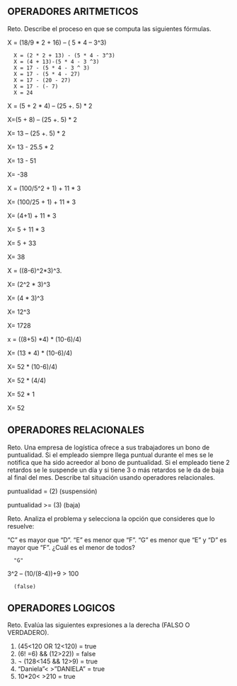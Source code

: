 ## OPERADORES ARITMETICOS
Reto. Describe el proceso en que se computa las siguientes fórmulas.

X = (18/9 * 2 + 16) – ( 5 * 4 – 3^3)

      X = (2 * 2 + 13) - (5 * 4 - 3^3)
      X = (4 + 13)-(5 * 4 - 3 ^3)
      X = 17 - (5 * 4 - 3 ^ 3)
      X = 17 - (5 * 4 - 27)
      X = 17 - (20 - 27)
      X = 17 - (- 7)
      X = 24

X = (5 + 2 * 4) – (25 +. 5) * 2

X=(5 + 8) – (25 +. 5) * 2

X= 13 – (25 +. 5) * 2

X= 13 - 25.5 * 2

X= 13 - 51

X= -38

X = (100/5^2 + 1) + 11 * 3

X= (100/25 + 1) + 11 * 3

X= (4+1) + 11 * 3

X= 5 + 11 * 3

X= 5 + 33

X= 38

X = ((8-6)^2*3)^3.

X= (2^2 * 3)^3

X= (4 * 3)^3

X= 12^3

X= 1728

x = ((8+5) *4) * (10-6)/4) 

X= (13 * 4) * (10-6)/4)


X= 52 * (10-6)/4)


X= 52 * (4/4)


X= 52 * 1


X= 52

## OPERADORES RELACIONALES
Reto. Una empresa de logística ofrece a sus trabajadores un bono de
puntualidad. Si el empleado siempre llega puntual durante el mes se le
notifica que ha sido acreedor al bono de puntualidad. Si el empleado tiene
2 retardos se le suspende un día y si tiene 3 o más retardos se le da de
baja al final del mes. Describe tal situación usando operadores
relacionales.


puntualidad      =          (2)          (suspensión)


puntualidad     >=          (3)             (baja) 


Reto. Analiza el problema y selecciona la opción que consideres que lo
resuelve:

“C” es mayor que “D”. “E” es menor que “F”. “G” es menor que “E” y “D” es
mayor que “F”. ¿Cuál es el menor de todos?

      "G"

3^2 – (10/(8-4))+9 > 100 

      (false)

## OPERADORES LOGICOS
Reto. Evalúa las siguientes expresiones a la derecha (FALSO O VERDADERO).
1) (45<120 OR 12<120) = true
2) (6! =6) && (12>22)) = false
3) ¬ (128<145 && 12>9) = true
4) “Daniela”< >”DANIELA” = true
5) 10*20< >210 = true
